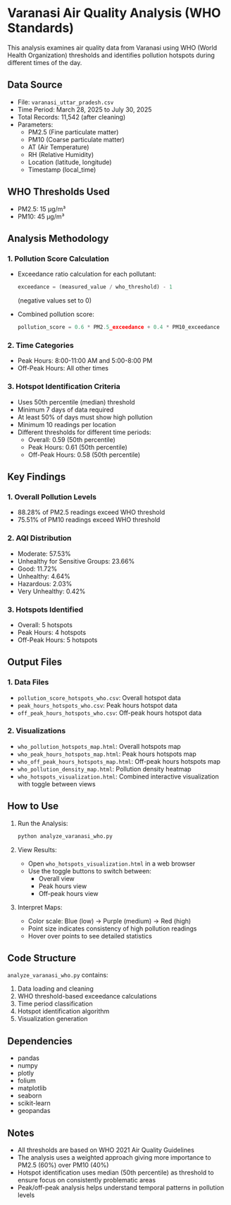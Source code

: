 # Varanasi Air Quality Analysis (WHO Standards)

This analysis examines air quality data from Varanasi using WHO (World Health Organization) thresholds and identifies pollution hotspots during different times of the day.

## Data Source

- File: `varanasi_uttar_pradesh.csv`
- Time Period: March 28, 2025 to July 30, 2025
- Total Records: 11,542 (after cleaning)
- Parameters:
  - PM2.5 (Fine particulate matter)
  - PM10 (Coarse particulate matter)
  - AT (Air Temperature)
  - RH (Relative Humidity)
  - Location (latitude, longitude)
  - Timestamp (local_time)

## WHO Thresholds Used

- PM2.5: 15 µg/m³
- PM10: 45 µg/m³

## Analysis Methodology

### 1. Pollution Score Calculation
- Exceedance ratio calculation for each pollutant:
  ```python
  exceedance = (measured_value / who_threshold) - 1
  ```
  (negative values set to 0)

- Combined pollution score:
  ```python
  pollution_score = 0.6 * PM2.5_exceedance + 0.4 * PM10_exceedance
  ```

### 2. Time Categories
- Peak Hours: 8:00-11:00 AM and 5:00-8:00 PM
- Off-Peak Hours: All other times

### 3. Hotspot Identification Criteria
- Uses 50th percentile (median) threshold
- Minimum 7 days of data required
- At least 50% of days must show high pollution
- Minimum 10 readings per location
- Different thresholds for different time periods:
  - Overall: 0.59 (50th percentile)
  - Peak Hours: 0.61 (50th percentile)
  - Off-Peak Hours: 0.58 (50th percentile)

## Key Findings

### 1. Overall Pollution Levels
- 88.28% of PM2.5 readings exceed WHO threshold
- 75.51% of PM10 readings exceed WHO threshold

### 2. AQI Distribution
- Moderate: 57.53%
- Unhealthy for Sensitive Groups: 23.66%
- Good: 11.72%
- Unhealthy: 4.64%
- Hazardous: 2.03%
- Very Unhealthy: 0.42%

### 3. Hotspots Identified
- Overall: 5 hotspots
- Peak Hours: 4 hotspots
- Off-Peak Hours: 5 hotspots

## Output Files

### 1. Data Files
- `pollution_score_hotspots_who.csv`: Overall hotspot data
- `peak_hours_hotspots_who.csv`: Peak hours hotspot data
- `off_peak_hours_hotspots_who.csv`: Off-peak hours hotspot data

### 2. Visualizations
- `who_pollution_hotspots_map.html`: Overall hotspots map
- `who_peak_hours_hotspots_map.html`: Peak hours hotspots map
- `who_off_peak_hours_hotspots_map.html`: Off-peak hours hotspots map
- `who_pollution_density_map.html`: Pollution density heatmap
- `who_hotspots_visualization.html`: Combined interactive visualization with toggle between views

## How to Use

1. Run the Analysis:
   ```bash
   python analyze_varanasi_who.py
   ```

2. View Results:
   - Open `who_hotspots_visualization.html` in a web browser
   - Use the toggle buttons to switch between:
     - Overall view
     - Peak hours view
     - Off-peak hours view

3. Interpret Maps:
   - Color scale: Blue (low) → Purple (medium) → Red (high)
   - Point size indicates consistency of high pollution readings
   - Hover over points to see detailed statistics

## Code Structure

`analyze_varanasi_who.py` contains:
1. Data loading and cleaning
2. WHO threshold-based exceedance calculations
3. Time period classification
4. Hotspot identification algorithm
5. Visualization generation

## Dependencies

- pandas
- numpy
- plotly
- folium
- matplotlib
- seaborn
- scikit-learn
- geopandas

## Notes

- All thresholds are based on WHO 2021 Air Quality Guidelines
- The analysis uses a weighted approach giving more importance to PM2.5 (60%) over PM10 (40%)
- Hotspot identification uses median (50th percentile) as threshold to ensure focus on consistently problematic areas
- Peak/off-peak analysis helps understand temporal patterns in pollution levels
